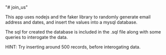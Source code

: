 "# join_us" 


This app uses nodejs and the faker library to randomly generate email address and dates, and insert the values into a mysql database.

The sql for created the database is included in the .sql file along with some queries to interogate the data.

HINT: Try inserting around 500 records, before interogating data.
